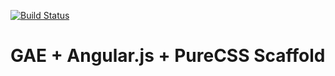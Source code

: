 [![Build Status](https://drone.io/github.com/JonCooperWorks/agrihack/status.png)](https://drone.io/github.com/JonCooperWorks/agrihack/latest)

GAE + Angular.js + PureCSS Scaffold
===================================
